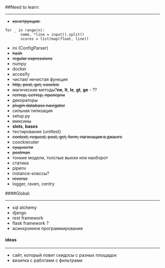 ##Need to learn:
***
- ~~конструкция:~~
 ```
 for _ in range(n):
        name, *line = input().split()
        scores = list(map(float, line))
```
- ini (ConfigParser)
- ~~hash~~
- ~~regular expressions~~
- numpy
- docker
- accesify
- чистая/ нечистая функция
- ~~http, post, get, coockie~~
- магические методы?__ne__,  __lt__,  __le__, __gt__, __ge__ - ??
- ~~геттер, сеттер, проперти~~
- декораторы
- ~~plugin database navigator~~
- сильная типизация
- setup.py
- миксины
- __slots__, __bases__ 
- тестирование (unittest)
- ~~context, request, post, get, form, пагинация в джанге~~
- coockiecuter
- ~~сущности~~
- ~~postman~~
- тонкие модели, толстые вьюхи или наоборот
- статика
- pipenv
- instance-классы?
- ~~reverse~~
- logger, raven, centry

####Global:
*** 
- sql alchemy
- django
- rest framework
- flask framework ?
- асинхронное программирование


#### ideas
***
- сайт, который ловит скидосы с разных площадок
- визитка с работами с фильтрами
